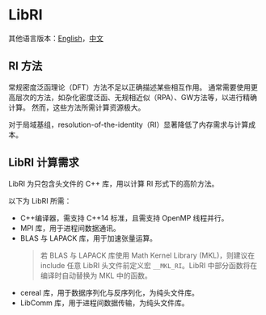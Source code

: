 # LibRI

其他语言版本：[English](./README.md)，[中文](./README.cn.md)


## RI 方法

常规密度泛函理论（DFT）方法不足以正确描述某些相互作用。
通常需要使用更高层次的方法，如杂化密度泛函、无规相近似（RPA）、GW方法等，以进行精确计算。
然而，这些方法所需计算资源极大。

对于局域基组，resolution-of-the-identity（RI）显著降低了内存需求与计算成本。


## LibRI 计算需求

LibRI 为只包含头文件的 C++ 库，用以计算 RI 形式下的高阶方法。

以下为 LibRI 所需：

- C++编译器，需支持 C++14 标准，且需支持 OpenMP 线程并行。
- MPI 库，用于进程间数据通讯。
- BLAS 与 LAPACK 库，用于加速张量运算。
  > 若 BLAS 与 LAPACK 库使用 Math Kernel Library (MKL)，则建议在 include 任意 LibRI 头文件前定义宏 `__MKL_RI`。LibRI 中部分函数将在编译时自动替换为 MKL 中的函数。
- cereal 库，用于数据序列化与反序列化，为纯头文件库。
- LibComm 库，用于进程间数据传输，为纯头文件库。
